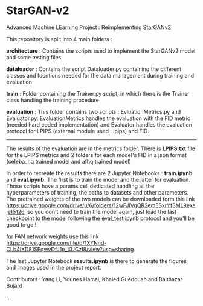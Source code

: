 # StarGAN-v2
Advanced Machine LEarning Project : Reimplementing StarGANv2


This repository is split into 4 main folders : 
	
**architecture** :
Contains the scripts used to implement the StarGANv2 model and some testing files

**dataloader** :
Contains the script Dataloader.py containing the different classes and fucntions needed for the data management during training and evaluation

**train** :
Folder containing the Trainer.py script, in which there is the Trainer class handling the training procedure

**evaluation** :
This folder contains two scripts : EvluationMetrics.py and Evaluator.py. EvaluationMetrics handles the evaluation with the FID metric (needed hard coded implementation) and Evaluator handles the evaluation protocol for LPIPS (external module used : lpips) and FID.

-------

The results of the evaluation are in the metrics folder. There is  **LPIPS.txt** file for the LPIPS metrics and 2 folders for each model's FID in a json format (celeba_hq trained model and afhq trained model)

In order to recreate the results there are 2 Jupyter Notebooks : **train.ipynb** and **eval.ipynb**. The first is to train the model and the latter for evaluation. Those scripts have a params cell dedicated handling all the hyperparameters of training, the paths to datasets and other parameters. The pretrained weights of the two models can be downloaded form this link https://drive.google.com/drive/u/6/folders/12wFJIVgQR2emESxrYf3ML9exeje15126, so you don't need to train the model again, just load the last checkpoint to the model following the eval_test.ipynb protocol and you'll be good to go !

for FAN network weights use this link https://drive.google.com/file/d/1XYNnd-CLb4iXD81SEqwvDfJ1p_XUCzI8/view?usp=sharing.

The last Jupyter Notebook **results.ipynb** is there to generate the figures and images used in the project report.


Contributors : Yang Li, Younes Hamai, Khaled Guedouah and Balthazar Bujard

  ...

